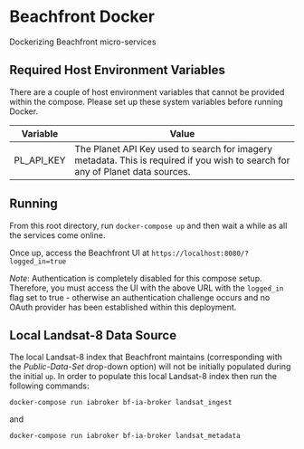 # Beachfront Docker

Dockerizing Beachfront micro-services

## Required Host Environment Variables

There are a couple of host environment variables that cannot be provided within the compose. Please set up these system variables before running Docker.

| Variable | Value |
|---|---|
| PL_API_KEY | The Planet API Key used to search for imagery metadata. This is required if you wish to search for any of Planet data sources. |

## Running

From this root directory, run `docker-compose up` and then wait a while as all the services come online.

Once up, access the Beachfront UI at `https://localhost:8080/?logged_in=true`

_Note_: Authentication is completely disabled for this compose setup. Therefore, you must access the UI with the above URL with the `logged_in` flag set to true - otherwise an authentication challenge occurs and no OAuth provider has been established within this deployment. 

## Local Landsat-8 Data Source

The local Landsat-8 index that Beachfront maintains (corresponding with the *Public-Data-Set* drop-down option) will not be initially populated during the initial `up`. In order to populate this local Landsat-8 index then run the following commands:

`docker-compose run iabroker bf-ia-broker landsat_ingest`

and 

`docker-compose run iabroker bf-ia-broker landsat_metadata`